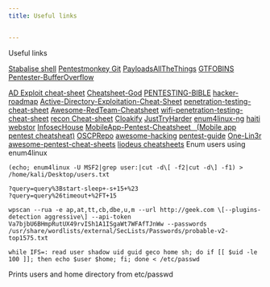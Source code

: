```yaml
---
title: Useful links


---
```


Useful links

[Stabalise shell](https://blog.ropnop.com/upgrading-simple-shells-to-fully-interactive-ttys/)
[Pentestmonkey Git](https://github.com/pentestmonkey)
[PayloadsAllTheThings](https://github.com/swisskyrepo/PayloadsAllTheThings)
[GTFOBINS](https://gtfobins.github.io/)
[Pentester-BufferOverflow](https://github.com/Tib3rius/Pentest-Cheatsheets/blob/master/exploits/buffer-overflows.rst)

[AD Exploit cheat-sheet](https://github.com/S1ckB0y1337/Active-Directory-Exploitation-Cheat-Sheet)
[Cheatsheet-God](https://github.com/OlivierLaflamme/Cheatsheet-God)
[PENTESTING-BIBLE](https://github.com/blaCCkHatHacEEkr/PENTESTING-BIBLE)
[hacker-roadmap](https://github.com/sundowndev/hacker-roadmap)
[Active-Directory-Exploitation-Cheat-Sheet](https://github.com/S1ckB0y1337/Active-Directory-Exploitation-Cheat-Sheet)
[penetration-testing-cheat-sheet](https://github.com/ivan-sincek/penetration-testing-cheat-sheet)
[Awesome-RedTeam-Cheatsheet](https://github.com/RistBS/Awesome-RedTeam-Cheatsheet)
[wifi-penetration-testing-cheat-sheet](https://github.com/ivan-sincek/wifi-penetration-testing-cheat-sheet)
[recon Cheat-sheet](https://github.com/Knowledge-Wisdom-Understanding/recon)
[Cloakify](https://github.com/TryCatchHCF/Cloakify)
[JustTryHarder](https://github.com/sinfulz/JustTryHarder)
[enum4linux-ng](https://github.com/cddmp/enum4linux-ng)
[haiti](https://github.com/noraj/haiti)
[webstor](https://github.com/RossGeerlings/webstor)
[InfosecHouse](https://github.com/InfosecHouse/InfosecHouse)
[MobileApp-Pentest-Cheatsheet   (Mobile app pentest cheatsheat)](https://github.com/christofersimbar/MobileApp-Pentest-Cheatsheet)
[OSCPRepo](https://github.com/rewardone/OSCPRepo)
[awesome-hacking](https://github.com/jekil/awesome-hacking)
[pentest-guide](https://github.com/Voorivex/pentest-guide)
[One-Lin3r](https://github.com/D4Vinci/One-Lin3r)
[awesome-pentest-cheat-sheets](https://github.com/coreb1t/awesome-pentest-cheat-sheets)
[liodeus cheatsheets](https://liodeus.github.io/tags.html)
Enum users using enum4linux

```
(echo; enum4linux -U MSF2|grep user:|cut -d\[ -f2|cut -d\] -f1) >
/home/kali/Desktop/users.txt
```
```
?query=query%3Bstart-sleep+-s+15+%23
?query=query%26timeout+%2FT+15
```
```
wpscan --rua -e ap,at,tt,cb,dbe,u,m --url http://geek.com \[--plugins-detection aggressive\] --api-token Va7bjbU6BHmpRutUX49rvISh1A1ISgaWt7WFAfTJnWw --passwords /usr/share/wordlists/external/SecLists/Passwords/probable-v2-top1575.txt
```
```
while IFS=: read user shadow uid guid geco home sh; do if [[ $uid -le 100 ]]; then echo $user $home; fi; done < /etc/passwd 
```

Prints users and home directory from etc/passwd